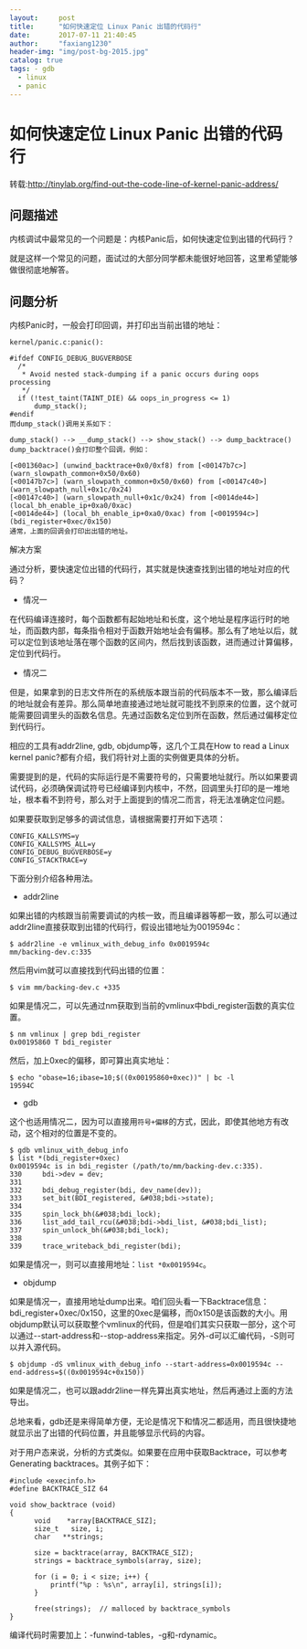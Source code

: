 ```yaml
---
layout:     post
title:      "如何快速定位 Linux Panic 出错的代码行"
date:       2017-07-11 21:40:45
author:     "faxiang1230"
header-img: "img/post-bg-2015.jpg"
catalog: true
tags: - gdb
  - linux
  - panic
---
```

# 如何快速定位 Linux Panic 出错的代码行

转载:http://tinylab.org/find-out-the-code-line-of-kernel-panic-address/
## 问题描述

内核调试中最常见的一个问题是：内核Panic后，如何快速定位到出错的代码行？

就是这样一个常见的问题，面试过的大部分同学都未能很好地回答，这里希望能够做很彻底地解答。

## 问题分析

内核Panic时，一般会打印回调，并打印出当前出错的地址：
```
kernel/panic.c:panic():

#ifdef CONFIG_DEBUG_BUGVERBOSE
  /*
   * Avoid nested stack-dumping if a panic occurs during oops processing
   */
  if (!test_taint(TAINT_DIE) && oops_in_progress <= 1)
      dump_stack();
#endif
而dump_stack()调用关系如下：

dump_stack() --> __dump_stack() --> show_stack() --> dump_backtrace()
dump_backtrace()会打印整个回调，例如：

[<001360ac>] (unwind_backtrace+0x0/0xf8) from [<00147b7c>] (warn_slowpath_common+0x50/0x60)
[<00147b7c>] (warn_slowpath_common+0x50/0x60) from [<00147c40>] (warn_slowpath_null+0x1c/0x24)
[<00147c40>] (warn_slowpath_null+0x1c/0x24) from [<0014de44>] (local_bh_enable_ip+0xa0/0xac)
[<0014de44>] (local_bh_enable_ip+0xa0/0xac) from [<0019594c>] (bdi_register+0xec/0x150)
通常，上面的回调会打印出出错的地址。
```
解决方案

通过分析，要快速定位出错的代码行，其实就是快速查找到出错的地址对应的代码？

- 情况一

在代码编译连接时，每个函数都有起始地址和长度，这个地址是程序运行时的地址，而函数内部，每条指令相对于函数开始地址会有偏移。那么有了地址以后，就可以定位到该地址落在哪个函数的区间内，然后找到该函数，进而通过计算偏移，定位到代码行。

- 情况二

但是，如果拿到的日志文件所在的系统版本跟当前的代码版本不一致，那么编译后的地址就会有差异。那么简单地直接通过地址就可能找不到原来的位置，这个就可能需要回调里头的函数名信息。先通过函数名定位到所在函数，然后通过偏移定位到代码行。

相应的工具有addr2line, gdb, objdump等，这几个工具在How to read a Linux kernel panic?都有介绍，我们将针对上面的实例做更具体的分析。

需要提到的是，代码的实际运行是不需要符号的，只需要地址就行。所以如果要调试代码，必须确保调试符号已经编译到内核中，不然，回调里头打印的是一堆地址，根本看不到符号，那么对于上面提到的情况二而言，将无法准确定位问题。

如果要获取到足够多的调试信息，请根据需要打开如下选项：
```
CONFIG_KALLSYMS=y
CONFIG_KALLSYMS_ALL=y
CONFIG_DEBUG_BUGVERBOSE=y
CONFIG_STACKTRACE=y
```
下面分别介绍各种用法。

- addr2line

如果出错的内核跟当前需要调试的内核一致，而且编译器等都一致，那么可以通过addr2line直接获取到出错的代码行，假设出错地址为0019594c：
```
$ addr2line -e vmlinux_with_debug_info 0x0019594c
mm/backing-dev.c:335
```
然后用vim就可以直接找到代码出错的位置：
```
$ vim mm/backing-dev.c +335
```
如果是情况二，可以先通过nm获取到当前的vmlinux中bdi_register函数的真实位置。
```
$ nm vmlinux | grep bdi_register
0x00195860 T bdi_register
```
然后，加上0xec的偏移，即可算出真实地址：
```
$ echo "obase=16;ibase=10;$((0x00195860+0xec))" | bc -l
19594C
```
- gdb

这个也适用情况二，因为可以直接用`符号+偏移`的方式，因此，即使其他地方有改动，这个相对的位置是不变的。
```
$ gdb vmlinux_with_debug_info
$ list *(bdi_register+0xec)
0x0019594c is in bdi_register (/path/to/mm/backing-dev.c:335).
330     bdi->dev = dev;
331
332     bdi_debug_register(bdi, dev_name(dev));
333     set_bit(BDI_registered, &#038;bdi->state);
334
335     spin_lock_bh(&#038;bdi_lock);
336     list_add_tail_rcu(&#038;bdi->bdi_list, &#038;bdi_list);
337     spin_unlock_bh(&#038;bdi_lock);
338
339     trace_writeback_bdi_register(bdi);
```
如果是情况一，则可以直接用地址：`list *0x0019594c`。

- objdump

如果是情况一，直接用地址dump出来。咱们回头看一下Backtrace信息：bdi_register+0xec/0x150，这里的0xec是偏移，而0x150是该函数的大小。用objdump默认可以获取整个vmlinux的代码，但是咱们其实只获取一部分，这个可以通过--start-address和--stop-address来指定。另外-d可以汇编代码，-S则可以并入源代码。
```
$ objdump -dS vmlinux_with_debug_info --start-address=0x0019594c --end-address=$((0x0019594c+0x150))
```
如果是情况二，也可以跟addr2line一样先算出真实地址，然后再通过上面的方法导出。

总地来看，gdb还是来得简单方便，无论是情况下和情况二都适用，而且很快捷地就显示出了出错的代码位置，并且能够显示代码的内容。

对于用户态来说，分析的方式类似。如果要在应用中获取Backtrace，可以参考Generating backtraces。其例子如下：
```
#include <execinfo.h>
#define BACKTRACE_SIZ 64

void show_backtrace (void)
{
      void    *array[BACKTRACE_SIZ];
      size_t   size, i;
      char   **strings;

      size = backtrace(array, BACKTRACE_SIZ);
      strings = backtrace_symbols(array, size);

      for (i = 0; i < size; i++) {
          printf("%p : %s\n", array[i], strings[i]);
      }

      free(strings);  // malloced by backtrace_symbols
}
```
编译代码时需要加上：-funwind-tables，-g和-rdynamic。

